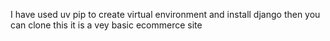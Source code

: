 I have used uv pip  to create virtual environment  and install django
then you can clone this
it is a vey basic ecommerce site 
